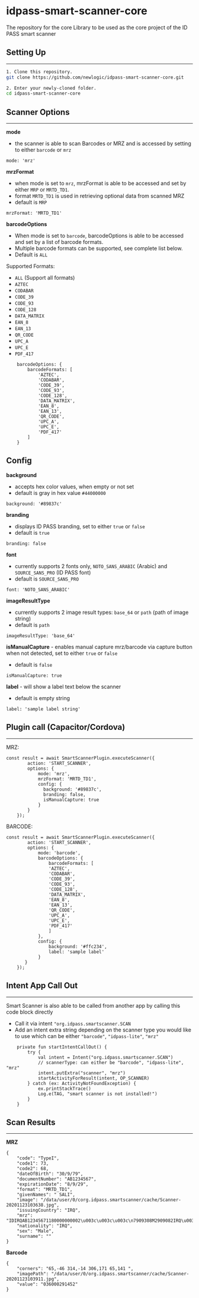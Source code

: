 # idpass-smart-scanner-core
The repository for the core Library to be used as the core project of the ID PASS smart scanner

## Setting Up
---------------
```bash
1. Clone this repository.
git clone https://github.com/newlogic/idpass-smart-scanner-core.git

2. Enter your newly-cloned folder.
cd idpass-smart-scanner-core

```

## Scanner Options
---------------
**mode**
- the scanner is able to scan Barcodes or MRZ and is accessed by setting to either `barcode` or `mrz`
```
mode: 'mrz'
```
**mrzFormat**
- when mode is set to `mrz`, mrzFormat is able to be accessed and set by either `MRP` or `MRTD_TD1`.
- format `MRTD_TD1` is used in retrieving optional data from scanned MRZ
- default is `MRP`
```
mrzFormat: 'MRTD_TD1'
```
**barcodeOptions**
- When mode is set to `barcode`, barcodeOptions is able to be accessed and set by a list of barcode formats.
- Multiple barcode formats can be supported, see complete list below.
- Default is `ALL`

Supported Formats:
- `ALL` (Support all formats)
- `AZTEC`
- `CODABAR`
- `CODE_39`
- `CODE_93`
- `CODE_128`
- `DATA_MATRIX`
- `EAN_8`
- `EAN_13`
- `QR_CODE`
- `UPC_A`
- `UPC_E`
- `PDF_417`

```
    barcodeOptions: {
        barcodeFormats: [
            'AZTEC',
            'CODABAR',
            'CODE_39',
            'CODE_93',
            'CODE_128',
            'DATA_MATRIX',
            'EAN_8',
            'EAN_13',
            'QR_CODE',
            'UPC_A',
            'UPC_E',
            'PDF_417'
        ]
    }
```

Config
---------------
**background**
- accepts hex color values, when empty or not set
- default is gray in hex value `#44000000`
```
background: '#89837c'
```
**branding**
- displays ID PASS branding, set to either `true` or `false`
- default is `true`
```
branding: false
```
**font**
- currently supports 2 fonts only, `NOTO_SANS_ARABIC` (Arabic) and `SOURCE_SANS_PRO` (ID PASS font)
- default is `SOURCE_SANS_PRO`
```
font: 'NOTO_SANS_ARABIC'
```
**imageResultType**
- currently supports 2 image result types: `base_64` or `path` (path of image string)
- default is `path`
```
imageResultType: 'base_64'
```
**isManualCapture** - enables manual capture mrz/barcode via capture button when not detected, set to either `true` or `false`
- default is `false`
```
isManualCapture: true
```
**label** - will show a label text below the scanner
- default is empty string
```
label: 'sample label string'
```

## Plugin call (Capacitor/Cordova)
---------------
MRZ:
```
const result = await SmartScannerPlugin.executeScanner({
        action: 'START_SCANNER',
        options: {
            mode: 'mrz',
            mrzFormat: 'MRTD_TD1',
            config: {
              background: '#89837c',
              branding: false,
              isManualCapture: true
            }
        }
    });
```
BARCODE:
```
const result = await SmartScannerPlugin.executeScanner({
        action: 'START_SCANNER',
        options: {
            mode: 'barcode',
            barcodeOptions: {
                barcodeFormats: [
                'AZTEC',
                'CODABAR',
                'CODE_39',
                'CODE_93',
                'CODE_128',
                'DATA_MATRIX',
                'EAN_8',
                'EAN_13',
                'QR_CODE',
                'UPC_A',
                'UPC_E',
                'PDF_417'
                ]
            },
            config: {
                background: '#ffc234',
                label: 'sample label'
            }
       }
    });
```

## Intent App Call Out
---------------
Smart Scanner is also able to be called from another app by calling this code block directly

- Call it via intent `"org.idpass.smartscanner.SCAN`
- Add an intent extra string depending on the scanner type you would like to use which can be either `"barcode"`, `"idpass-lite"`, `"mrz"`

```
    private fun startIntentCallOut() {
        try {
            val intent = Intent("org.idpass.smartscanner.SCAN")
            // scannerType: can either be "barcode", "idpass-lite", "mrz"
            intent.putExtra("scanner", "mrz")
            startActivityForResult(intent, OP_SCANNER)
        } catch (ex: ActivityNotFoundException) {
            ex.printStackTrace()
            Log.e(TAG, "smart scanner is not installed!")
        }
    }
```

## Scan Results
---------------
**MRZ**
```
{
	"code": "TypeI",
	"code1": 73,
	"code2": 68,
	"dateOfBirth": "30/9/79",
	"documentNumber": "AB1234567",
	"expirationDate": "8/9/29",
	"format": "MRTD_TD1",
	"givenNames": " SALI",
	"image": "/data/user/0/corg.idpass.smartscanner/cache/Scanner-20201123103638.jpg",
	"issuingCountry": "IRQ",
	"mrz": "IDIRQAB12345671180000000002\u003c\u003c\u003c\n7909308M2909082IRQ\u003c\u003c\u003c\u003c\u003c\u003c\u003c\u003c\u003c\u003c\u003c7\n\u003c\u003cSALI\u003c\u003c\u003c\u003c\u003c\u003c\u003c\u003c\u003c\u003c\u003c\u003c\u003c\u003c\u003c\u003c\u003c\u003c\u003c\u003c\u003c\u003c\u003c\u003c\n",
	"nationality": "IRQ",
	"sex": "Male",
	"surname": ""
}
```
**Barcode**
```
{
	"corners": "65,-46 314,-14 306,171 65,141 ",
	"imagePath": "/data/user/0/org.idpass.smartscanner/cache/Scanner-20201123103911.jpg",
	"value": "036000291452"
}
```
